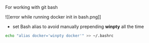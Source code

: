 For working with git bash

![[error while running docker init in bash.png]]
- set Bash alias to avoid manually prepending **winpty** all the time
```bash
echo "alias docker='winpty docker'" >> ~/.bashrc
```

